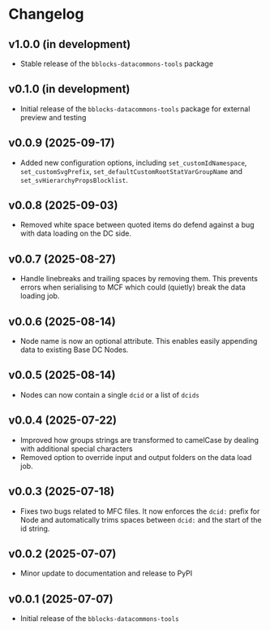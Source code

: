 # Changelog

## v1.0.0 (in development)
- Stable release of the `bblocks-datacommons-tools` package

## v0.1.0 (in development)
- Initial release of the `bblocks-datacommons-tools` package for external preview and testing

## v0.0.9 (2025-09-17)
- Added new configuration options, including `set_customIdNamespace`, `set_customSvgPrefix`,
`set_defaultCustomRootStatVarGroupName` and `set_svHierarchyPropsBlocklist`.

## v0.0.8 (2025-09-03)
- Removed white space between quoted items do defend against a bug with data loading on
the DC side.

## v0.0.7 (2025-08-27)
- Handle linebreaks and trailing spaces by removing them. This prevents errors when serialising
to MCF which could (quietly) break the data loading job.

## v0.0.6 (2025-08-14)
- Node name is now an optional attribute. This enables easily appending data to existing Base DC Nodes.

## v0.0.5 (2025-08-14)
- Nodes can now contain a single `dcid` or a list of `dcids`

## v0.0.4 (2025-07-22)
- Improved how groups strings are transformed to camelCase by dealing with
additional special characters
- Removed option to override input and output folders on the data load job.

## v0.0.3 (2025-07-18)
- Fixes two bugs related to MFC files. It now enforces the `dcid:` prefix for Node and
automatically trims spaces between `dcid:` and the start of the id string.

## v0.0.2 (2025-07-07)
- Minor update to documentation and release to PyPI

## v0.0.1 (2025-07-07)
- Initial release of the `bblocks-datacommons-tools`